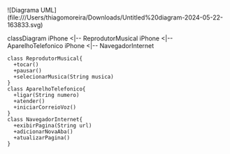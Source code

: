 ![Diagrama UML] (file:///Users/thiagomoreira/Downloads/Untitled%20diagram-2024-05-22-163833.svg)

classDiagram
iPhone <|-- ReprodutorMusical
iPhone <|-- AparelhoTelefonico
iPhone <|-- NavegadorInternet

    class ReprodutorMusical{
      +tocar()
      +pausar()
      +selecionarMusica(String musica)
    }
    class AparelhoTelefonico{
      +ligar(String numero)
      +atender()
      +iniciarCorreioVoz()
    }
    class NavegadorInternet{
      +exibirPagina(String url)
      +adicionarNovaAba()
      +atualizarPagina()
    }
